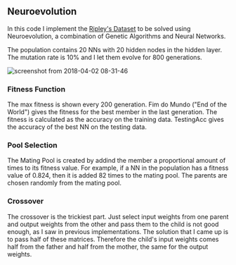 ## Neuroevolution

In this code I implement the [Ripley's Dataset](http://www.stats.ox.ac.uk/pub/PRNN/) to be solved using Neuroevolution,
a combination of Genetic Algorithms and Neural Networks.

The population contains 20 NNs with 20 hidden nodes in the hidden layer. The mutation rate is 10% and I let them evolve for 800 generations.

![screenshot from 2018-04-02 08-31-46](https://user-images.githubusercontent.com/34630228/38194918-05459f40-3651-11e8-8677-7d3d4c027d22.png)

### Fitness Function
The max fitness is shown every 200 generation. Fim do Mundo ("End of the World") gives the fitness for the best member in the last
generation. The fitness is calculated as the accuracy on the training data. TestingAcc gives the accuracy of the best NN on the testing
data.

### Pool Selection

The Mating Pool is created by addind the member a proportional amount of times to its fitness value. For example, if a NN in the
population has a fitness value of 0.824, then it is added 82 times to the mating pool. The parents are chosen randomly from the mating
pool.

### Crossover

The crossover is the trickiest part. Just select input weights from one parent and output weights from the other and pass them to the
child is not good enough, as I saw in previous implementations. The solution that I came up is to pass half of these matrices.
Therefore the child's input weights comes half from the father and half from the mother, the same for the output weights.
